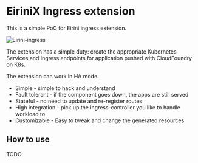 # EiriniX Ingress extension

This is a simple PoC for Eirini ingress extension.

![Eirini-ingress](https://user-images.githubusercontent.com/2420543/87640475-10ff6580-c747-11ea-8937-25df4b6a42ca.png)

The extension has a simple duty: create the appropriate Kubernetes Services and Ingress endpoints for application pushed with CloudFoundry on K8s.

The extension can work in HA mode.

- Simple - simple to hack and understand
- Fault tolerant - if the component goes down, the apps are still served
- Stateful - no need to update and re-register routes
- High integration - pick up the ingress-controller you like to handle workload to
- Customizable - Easy to tweak and change the generated resources

## How to use

TODO
